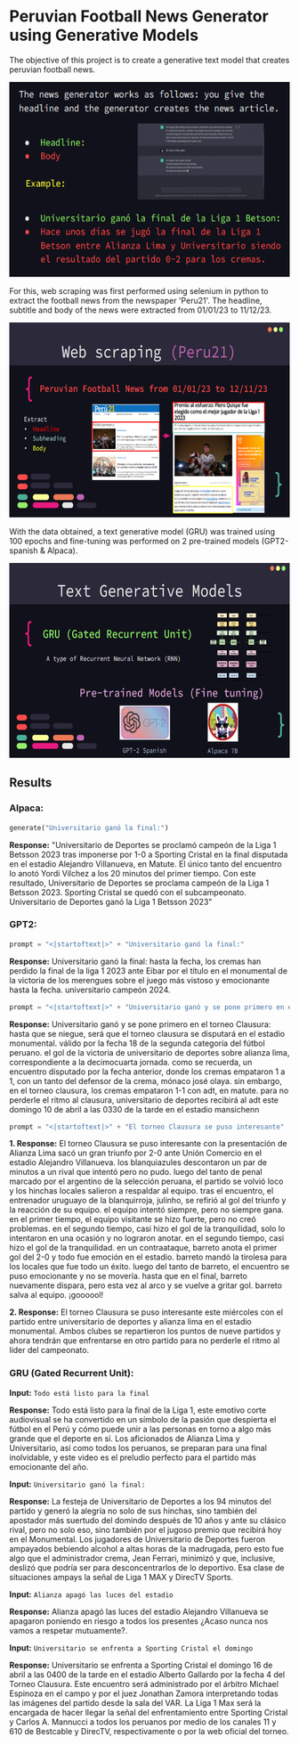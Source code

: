 # Peruvian Football News Generator using Generative Models

The objective of this project is to create a generative text model that creates peruvian football news.

<img src="/objetive.png" height="350">

For this, web scraping was first performed using selenium in python to extract the football news from the newspaper 'Peru21'. The headline, subtitle and body of the news were extracted from 01/01/23 to 11/12/23.

<img src="/web-scraping.png" height="350">

With the data obtained, a text generative model (GRU) was trained using 100 epochs and fine-tuning was performed on 2 pre-trained models (GPT2-spanish & Alpaca).

<img src="/models.png" height="350">

## Results
### Alpaca:

```Python
generate("Universitario ganó la final:")
```
**Response:** "Universitario de Deportes se proclamó campeón de la Liga 1 Betsson 2023 tras imponerse por 1-0 a Sporting Cristal en la final disputada en el estadio Alejandro Villanueva, en Matute. El único tanto del encuentro lo anotó Yordi Vílchez a los 20 minutos del primer tiempo. Con este resultado, Universitario de Deportes se proclama campeón de la Liga 1 Betsson 2023. Sporting Cristal se quedó con el subcampeonato. Universitario de Deportes ganó la Liga 1 Betsson 2023"

### GPT2:
```Python
prompt = "<|startoftext|>" + "Universitario ganó la final:"
```

**Response:** Universitario ganó la final: hasta la fecha, los cremas han perdido la final de la liga 1 2023 ante Eibar por el título en el monumental de la victoria de los merengues sobre el juego más vistoso y emocionante hasta la fecha. universitario campeón 2024.

```Python
prompt = "<|startoftext|>" + "Universitario ganó y se pone primero en el torneo Clausura"
```

**Response:** Universitario ganó y se pone primero en el torneo Clausura: hasta que se niegue, será que el torneo clausura se disputará en el estadio monumental. válido por la fecha 18 de la segunda categoría del fútbol peruano. el gol de la victoria de universitario de deportes sobre alianza lima, correspondiente a la decimocuarta jornada. como se recuerda, un encuentro disputado por la fecha anterior, donde los cremas empataron 1 a 1, con un tanto del defensor de la crema, mónaco josé olaya. sin embargo, en el torneo clausura, los cremas empataron 1-1 con adt, en matute. para no perderle el ritmo al clausura, universitario de deportes recibirá al adt este domingo 10 de abril a las 0330 de la tarde en el estadio mansichenn

```Python
prompt = "<|startoftext|>" + "El torneo Clausura se puso interesante"
```

**1. Response:** El torneo Clausura se puso interesante con la presentación de Alianza Lima sacó un gran triunfo por 2-0 ante Unión Comercio en el estadio Alejandro Villanueva. los blanquiazules descontaron un par de minutos a un rival que intentó pero no pudo. luego del tanto de penal marcado por el argentino de la selección peruana, el partido se volvió loco y los hinchas locales salieron a respaldar al equipo. tras el encuentro, el entrenador uruguayo de la blanquirroja, julinho, se refirió al gol del triunfo y la reacción de su equipo. el equipo intentó siempre, pero no siempre gana. en el primer tiempo, el equipo visitante se hizo fuerte, pero no creó problemas. en el segundo tiempo, casi hizo el gol de la tranquilidad, solo lo intentaron en una ocasión y no lograron anotar. en el segundo tiempo, casi hizo el gol de la tranquilidad. en un contraataque, barreto anota el primer gol del 2-0 y todo fue emoción en el estadio. barreto mandó la tirolesa para los locales que fue todo un éxito. luego del tanto de barreto, el encuentro se puso emocionante y no se movería. hasta que en el final, barreto nuevamente dispara, pero esta vez al arco y se vuelve a gritar gol. barreto salva al equipo. ¡goooool!

**2. Response:** El torneo Clausura se puso interesante este miércoles con el partido entre universitario de deportes y alianza lima en el estadio monumental. Ambos clubes se repartieron los puntos de nueve partidos y ahora tendrán que enfrentarse en otro partido para no perderle el ritmo al líder del campeonato.

### GRU (Gated Recurrent Unit):

**Input:** ```Todo está listo para la final```

**Response:** Todo está listo para la final de la Liga 1, este emotivo corte audiovisual se ha convertido en un símbolo de la pasión que despierta el fútbol en el Perú y cómo puede unir a las personas en torno a algo más grande que el deporte en sí. Los aficionados de Alianza Lima y Universitario, así como todos los peruanos, se preparan para una final inolvidable, y este video es el preludio perfecto para el partido más emocionante del año.

**Input:** ```Universitario ganó la final:```

**Response:** La festeja de Universitario de Deportes a los 94 minutos del partido y generó la alegría no solo de sus hinchas, sino también del apostador más suertudo del domindo después de 10 años y ante su clásico rival, pero no solo eso, sino también por el jugoso premio que recibirá hoy en el Monumental. Los jugadores de Universitario de Deportes fueron ampayados bebiendo alcohol a altas horas de la madrugada, pero esto fue algo que el administrador crema, Jean Ferrari, minimizó y que, inclusive, deslizó que podría ser para desconcentrarlos de lo deportivo. Esa clase de situaciones ampays la señal de Liga 1 MAX y DirecTV Sports.


**Input:** ```Alianza apagó las luces del estadio```

**Response:** Alianza apagó las luces del estadio Alejandro Villanueva se apagaron poniendo en riesgo a todos los presentes ¿Acaso nunca nos vamos a respetar mutuamente?.

**Input:** ```Universitario se enfrenta a Sporting Cristal el domingo```

**Response:** Universitario se enfrenta a Sporting Cristal el domingo 16 de abril a las 0400 de la tarde en el estadio Alberto Gallardo por la fecha 4 del Torneo Clausura. Este encuentro será administrado por el árbitro Michael Espinoza en el campo y por el juez Jonathan Zamora interpretando todas las imágenes del partido desde la sala del VAR. La Liga 1 Max será la encargada de hacer llegar la señal del enfrentamiento entre Sporting Cristal y Carlos A. Mannucci a todos los peruanos por medio de los canales 11 y 610 de Bestcable y DirecTV, respectivamente o por la web oficial del torneo.
